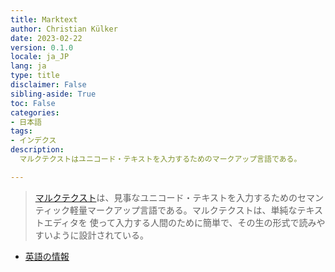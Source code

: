 ```yaml
---
title: Marktext
author: Christian Külker
date: 2023-02-22
version: 0.1.0
locale: ja_JP
lang: ja
type: title
disclaimer: False
sibling-aside: True
toc: False
categories:
- 日本語
tags:
- インデクス
description:
  マルクテクストはユニコード・テキストを入力するためのマークアップ言語である。

---
```


>[マルクテクスト](English/)は、見事なユニコード・テキストを入力するためのセマン
>ティック軽量マークアップ言語である。マルクテクストは、単純なテキストエディタを
>使って入力する人間のために簡単で、その生の形式で読みやすいように設計されている。


- [英語の情報](/English/)
